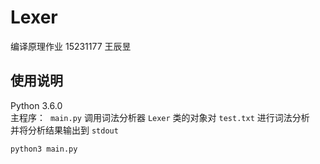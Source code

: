 # Lexer
编译原理作业 15231177 王辰昱    
## 使用说明   
Python 3.6.0    
主程序：  `main.py` 调用词法分析器 `Lexer` 类的对象对 `test.txt` 进行词法分析        
并将分析结果输出到 `stdout`   
```
python3 main.py   
```
